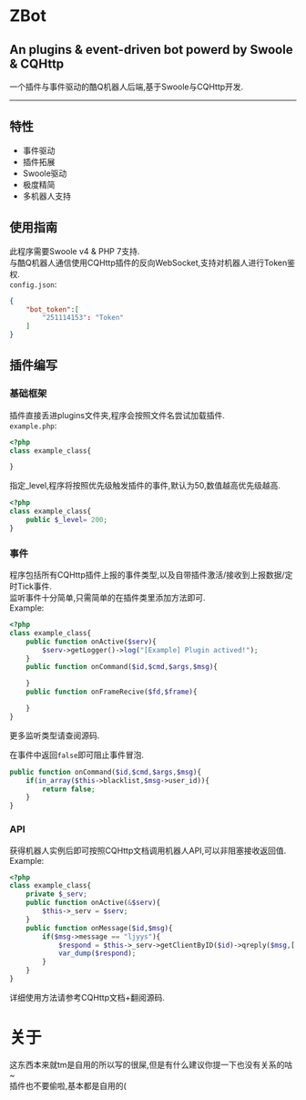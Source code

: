 # ZBot #  

## An plugins & event-driven bot powerd by Swoole & CQHttp ##  

一个插件与事件驱动的酷Q机器人后端,基于Swoole与CQHttp开发.

-------------------

## 特性 ##

* 事件驱动
* 插件拓展
* Swoole驱动
* 极度精简
* 多机器人支持

## 使用指南 ##

此程序需要Swoole v4 & PHP 7支持.  
与酷Q机器人通信使用CQHttp插件的反向WebSocket,支持对机器人进行Token鉴权.  
`config.json`:

```json
{
    "bot_token":[
        "251114153": "Token"
    ]
}
```

## 插件编写 ##

### 基础框架 ###

插件直接丢进plugins文件夹,程序会按照文件名尝试加载插件.  
`example.php`:  

```php
<?php
class example_class{

}
```

指定_level,程序将按照优先级触发插件的事件,默认为50,数值越高优先级越高.

```php
<?php
class example_class{
    public $_level= 200;
}
```

### 事件 ###

程序包括所有CQHttp插件上报的事件类型,以及自带插件激活/接收到上报数据/定时Tick事件.  
监听事件十分简单,只需简单的在插件类里添加方法即可.  
Example:

```php
<?php
class example_class{
    public function onActive($serv){
        $serv->getLogger()->log("[Example] Plugin actived!");
    }
    public function onCommand($id,$cmd,$args,$msg){

    }
    public function onFrameRecive($fd,$frame){

    }
}
```

更多监听类型请查阅源码.

在事件中返回`false`即可阻止事件冒泡.  

```php
public function onCommand($id,$cmd,$args,$msg){
    if(in_array($this->blacklist,$msg->user_id)){
        return false;
    }
}
```

### API ###

获得机器人实例后即可按照CQHttp文档调用机器人API,可以非阻塞接收返回值.
Example:

```php
<?php
class example_class{
    private $_serv;
    public function onActive(&$serv){
        $this->_serv = $serv;
    }
    public function onMessage($id,$msg){
        if($msg->message == "ljyys"){
            $respond = $this->_serv->getClientByID($id)->qreply($msg,['reply'=>'nmsl']);
            var_dump($respond);
        }
    }
}
```

详细使用方法请参考CQHttp文档+翻阅源码.

# 关于 #

这东西本来就tm是自用的所以写的很屎,但是有什么建议你提一下也没有关系的咕~  
插件也不要偷啦,基本都是自用的(